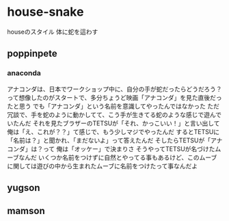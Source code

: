 # house-snake

houseのスタイル 体に蛇を這わす

## poppinpete

### anaconda

アナコンダは、日本でワークショップ中に、自分の手が蛇だったらどうだろう？って想像したのがスタートで、多分ちょうど映画「アナコンダ」を見た直後だったと思う でも「アナコンダ」という名前を意識してやったんではなかった ただ冗談で、手を蛇のように動かしてて、こう手が生きてる蛇のような感じで遊んでいたんだ それを見たブラザーのTETSUが「それ、かっこいい！」と言い出して 俺は「え、これが？？」て感じで、もう少しマジでやったんだ するとTETSUに「名前は？」と聞かれ、「まだないよ」って答えたんだ そしたらTETSUが「アナコンダ」は？って 俺は「オッケー」で決まりさ そうやってTETSUが名づけたムーブなんだ いくつか名前をつけずに自然とやってる事もあるけど、このムーブに関しては遊びの中から生まれたムーブに名前をつけたって事なんだよ

## yugson

## mamson